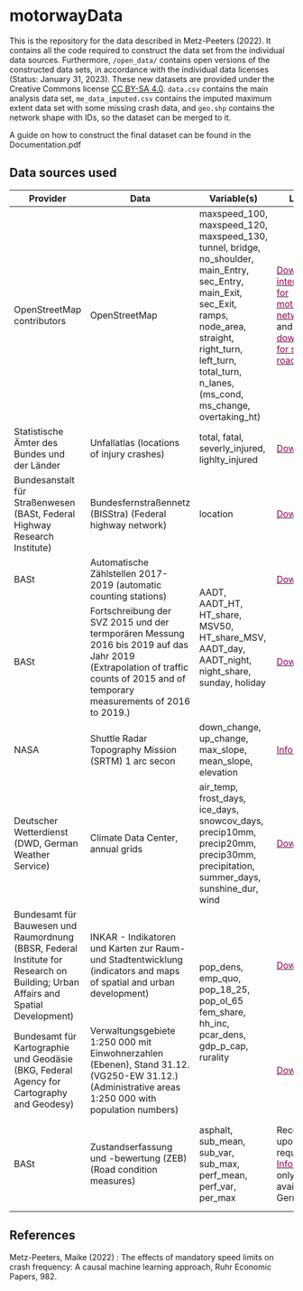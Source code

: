 # motorwayData
This is the repository for the data described in Metz-Peeters (2022). It contains all the code required to construct the data set from the individual data sources. Furthermore, `/open_data/` contains open versions of the constructed data sets, in accordance with the individual data licenses (Status: January 31, 2023). These new datasets are provided under the Creative Commons license [CC BY-SA 4.0](https://creativecommons.org/licenses/by-sa/4.0/). 
`data.csv` contains the main analysis data set, `me_data_imputed.csv` contains the imputed maximum extent data set with some missing crash data, and `geo.shp` contains the network shape with IDs, so the dataset can be merged to it. 

A guide on how to construct the final dataset can be found in the Documentation.pdf 


## Data sources used
<table class="tg">
<thead>
  <tr>
    <th class="tg-p1nr">Provider</th>
    <th class="tg-p1nr">Data</th>
    <th class="tg-0pky">Variable(s)</th>
    <th class="tg-0pky">Links</th>
    <th class="tg-0pky">License</th>
    <th class="tg-0pky">Consequence</th>
  </tr>
</thead>
<tbody>
  <tr>
    <td class="tg-0pky">OpenStreetMap contributors</td>
    <td class="tg-0pky">OpenStreetMap</td>
    <td class="tg-sg5v">maxspeed_100, maxspeed_120, maxspeed_130, tunnel, bridge, no_shoulder, main_Entry, sec_Entry, main_Exit, sec_Exit, ramps, node_area, straight, right_turn, left_turn, total_turn, n_lanes, (ms_cond, ms_change, overtaking_ht)</td>
    <td class="tg-0pky"><a href="https://overpass-turbo.eu/" target="_blank" rel="noopener noreferrer"><span style="color:#905">Download interface for motorway network</span></a> and <a href="https://download.geofabrik.de/europe/germany.html" target="_blank" rel="noopener noreferrer"><span style="color:#905">downloads for side roads</span></a></td>
    <td class="tg-0pky"><a href="https://wiki.osmfoundation.org/wiki/Licence/Licence_and_Legal_FAQ" target="_blank" rel="noopener noreferrer"><span style="color:#905">License defined</span></a>, <a href="https://opendatacommons.org/licenses/odbl/1-0/" target="_blank" rel="noopener noreferrer"><span style="color:#905">Open Data Commons Open Database License (ODbL) v1.0</span></a></td>
    <td class="tg-0pky">Open use under attribution</td>
  </tr>
  <tr>
    <td class="tg-0pky">Statistische Ämter des Bundes und der Länder</td>
    <td class="tg-0pky">Unfallatlas (locations of injury crashes)</td>
    <td class="tg-sg5v">total, fatal, severly_injured, lighlty_injured</td>
    <td class="tg-0pky"><a href="https://unfallatlas.statistikportal.de/_opendata2022.html" target="_blank" rel="noopener noreferrer"><span style="color:#905">Downloads</span></a></td>
    <td class="tg-0pky"><a href="https://unfallatlas.statistikportal.de/_opendata2022.html" target="_blank" rel="noopener noreferrer"><span style="color:#905">License defined</span></a>, <a href="https://www.govdata.de/dl-de/by-2-0" target="_blank" rel="noopener noreferrer"><span style="color:#905">Datenlizenz Deutschland – Namensnennung – Version 2.0</span></a></td>
    <td class="tg-0pky">Open use under attribution</td>
  </tr>
  <tr>
    <td class="tg-0pky">Bundesanstalt für Straßenwesen (BASt, Federal Highway Research Institute)</td>
    <td class="tg-0pky">Bundesfernstraßennetz (BISStra) (Federal highway network)</td>
    <td class="tg-sg5v">location</td>
    <td class="tg-0pky"><a href="https://www.bast.de/DE/Verkehrstechnik/Fachthemen/Daten/Daten-BISStra.html?nn=1817946" target="_blank" rel="noopener noreferrer"><span style="color:#905">Download</span></a></td>
    <td class="tg-0pky"><a href="https://www.govdata.de/web/guest/suchen/-/details/datensatz-bundesfernstrassennetzcc7e0" target="_blank" rel="noopener noreferrer"><span style="color:#905">License defined</span></a>, <a href="http://www.gesetze-im-internet.de/geonutzv/" target="_blank" rel="noopener noreferrer"><span style="color:#905">GeoNutzV</span></a></td>
    <td class="tg-0pky">Open use under attribution</td>
  </tr>
  <tr>
    <td class="tg-0pky">BASt</td>
    <td class="tg-0pky">Automatische Zählstellen 2017-2019 (automatic counting stations)</td>
    <td class="tg-sg5v" rowspan="2"><span style="font-weight:normal">AADT, AADT_HT, HT_share, MSV50, HT_share_MSV, AADT_day, AADT_night, night_share, sunday, holiday</span><br></td>
    <td class="tg-0pky"><a href="https://www.bast.de/DE/Verkehrstechnik/Fachthemen/v2-verkehrszaehlung/zaehl_node.html;jsessionid=9BE1F5EC97952EEFAB21C06D3F0BFD7B.live11314" target="_blank" rel="noopener noreferrer"><span style="color:#905">Downloads</span></a></td>
    <td class="tg-0pky"><a href="https://www.mcloud.de/web/guest/suche/-/results/detail/6CD31C11-50E5-4DB3-A7C7-8CA9774B525B" target="_blank" rel="noopener noreferrer"><span style="color:#905">License defined</span></a>, <a href="https://www.govdata.de/dl-de/by-nc-1-0" target="_blank" rel="noopener noreferrer"><span style="color:#905">Datenlizenz Deutschland Namensnennung - Version 1.0?</span></a></td>
    <td class="tg-0pky">Open use under attribution</td>
  </tr>
  <tr>
    <td class="tg-0pky">BASt</td>
    <td class="tg-0pky">Fortschreibung der SVZ 2015 und der termporären Messung 2016 bis 2019 auf das Jahr 2019 (Extrapolation of traffic counts of 2015 and of temporary measurements of 2016 to 2019.)</td>
    <td class="tg-0pky"><a href="https://www.bast.de/DE/Statistik/Verkehrsdaten/Manuelle-Zaehlung.html" target="_blank" rel="noopener noreferrer"><span style="color:#905">Download</span></a></td>
    <td class="tg-0pky">Unclear, waiting for response</td>
    <td class="tg-0pky">Unclear</td>
  </tr>
  <tr>
    <td class="tg-0pky">NASA</td>
    <td class="tg-0pky">Shuttle Radar Topography Mission (SRTM) 1 arc secon</td>
    <td class="tg-sg5v">down_change, up_change, max_slope, mean_slope, elevation</td>
    <td class="tg-0pky"><a href="https://www2.jpl.nasa.gov/srtm/" target="_blank" rel="noopener noreferrer"><span style="color:#905">Information</span></a></td>
    <td class="tg-0pky"><a href="https://www.earthdata.nasa.gov/learn/use-data/data-use-policy" target="_blank" rel="noopener noreferrer"><span style="color:#905">License defined and text</span></a></td>
    <td class="tg-0pky">Open use</td>
  </tr>
  <tr>
    <td class="tg-0pky">Deutscher Wetterdienst   (DWD, German Weather Service)</td>
    <td class="tg-0pky">Climate Data Center, annual grids</td>
    <td class="tg-sg5v">air_temp, frost_days, ice_days, snowcov_days, precip10mm, precip20mm, precip30mm, precipitation, summer_days, sunshine_dur, wind</td>
    <td class="tg-0pky"><a href="https://opendata.dwd.de/climate_environment/CDC/grids_germany/annual/" target="_blank" rel="noopener noreferrer"><span style="color:#905">Downloads</span></a></td>
    <td class="tg-0pky"><a href="https://opendata.dwd.de/climate_environment/CDC/Terms_of_use.pdf" target="_blank" rel="noopener noreferrer"><span style="color:#905">License defined</span></a>, <a href="http://www.gesetze-im-internet.de/geonutzv/" target="_blank" rel="noopener noreferrer"><span style="color:#905">GeoNutzV</span></a></td>
    <td class="tg-0pky">Open use under attribution</td>
  </tr>
  <tr>
    <td class="tg-0pky">Bundesamt für Bauwesen und Raumordnung (BBSR, Federal Institute for Research on Building; Urban Affairs and Spatial Development)</td>
    <td class="tg-0pky">INKAR - Indikatoren und Karten zur Raum- und Stadtentwicklung (indicators and maps of spatial and urban development)</td>
    <td class="tg-sg5v" rowspan="2">pop_dens, emp_quo, pop_18_25, pop_ol_65<br>fem_share, hh_inc, pcar_dens, gdp_p_cap, rurality</td>
    <td class="tg-0pky"><a href="https://www.inkar.de/" target="_blank" rel="noopener noreferrer"><span style="color:#905">Downloads</span></a></td>
    <td class="tg-0pky"><a href="https://www.bbsr.bund.de/BBSR/DE/service/nutzungshinweise/_node.html" target="_blank" rel="noopener noreferrer"><span style="color:#905">License defined</span></a>, <a href="https://www.govdata.de/dl-de/by-2-0" target="_blank" rel="noopener noreferrer"><span style="color:#905">Datenlizenz Deutschland – Namensnennung – Version 2.0</span></a></td>
    <td class="tg-0pky">Open use under attribution</td>
  </tr>
  <tr>
    <td class="tg-0pky">Bundesamt für Kartographie und Geodäsie (BKG, Federal Agency for Cartography and Geodesy)</td>
    <td class="tg-0pky">Verwaltungsgebiete 1:250 000 mit Einwohnerzahlen (Ebenen), Stand 31.12. (VG250-EW 31.12.)  (Administrative areas 1:250 000 with population numbers)</td>
    <td class="tg-0pky"><a href="https://gdz.bkg.bund.de/index.php/default/open-data/verwaltungsgebiete-1-250-000-mit-einwohnerzahlen-stand-31-12-vg250-ew-31-12.html" target="_blank" rel="noopener noreferrer"><span style="color:#905">Download</span></a></td>
    <td class="tg-0pky"><a href="https://gdz.bkg.bund.de/index.php/default/open-data/verwaltungsgebiete-1-250-000-mit-einwohnerzahlen-stand-31-12-vg250-ew-31-12.html" target="_blank" rel="noopener noreferrer"><span style="color:#905">License defined in tab "Nutzungsbedingungen"</span></a>, <a href="https://www.govdata.de/dl-de/by-2-0" target="_blank" rel="noopener noreferrer"><span style="color:#905">Datenlizenz Deutschland – Namensnennung – Version 2.0</span></a></td>
    <td class="tg-0pky">Open use under attribution</td>
  </tr>
  <tr>
    <td class="tg-0pky">BASt</td>
    <td class="tg-0pky">Zustandserfassung und -bewertung (ZEB) (Road condition measures)</td>
    <td class="tg-sg5v">asphalt, sub_mean, sub_var, sub_max, perf_mean, perf_var, per_max</td>
    <td class="tg-0pky">Received upon request. <a href="https://bmdv.bund.de/SharedDocs/DE/Artikel/StB/zustandserfassung-und-bewertung.html" target="_blank" rel="noopener noreferrer"><span style="color:#905">Information</span></a> only available in German</td>
    <td class="tg-0pky">Individual data usage agreement prohibits sharing the data.</td>
    <td class="tg-0pky">Excluded from new data set. Code to merge this data to the open data set will be provided.</td>
  </tr>
</tbody>
</table>



## References
Metz-Peeters, Maike (2022) : The effects of mandatory speed limits on crash frequency: A causal machine learning approach, Ruhr Economic Papers, 982.
